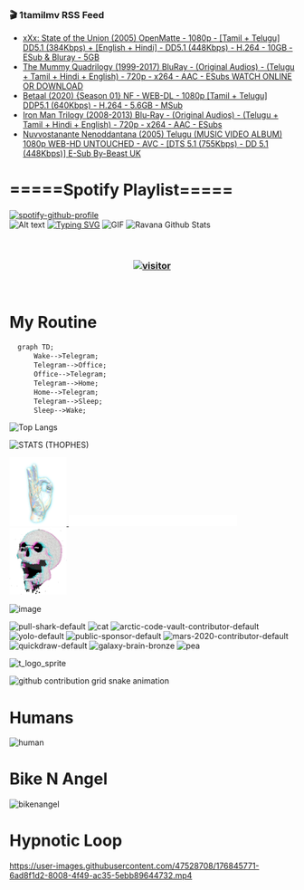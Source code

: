 ### 🎬 1tamilmv RSS Feed

<!-- BLOG-POST-LIST:START -->
- [xXx: State of the Union &lpar;2005&rpar; OpenMatte - 1080p - [Tamil + Telugu] DD5.1 &lpar;384Kbps&rpar; + [English + Hindi] - DD5.1 &lpar;448Kbps&rpar; - H.264 - 10GB - ESub &amp; Bluray - 5GB](https://www.1tamilmv.pics/index.php?/forums/topic/166319-xxx-state-of-the-union-2005-openmatte-1080p-tamil-telugu-dd51-384kbps-english-hindi-dd51-448kbps-h264-10gb-esub-bluray-5gb/&do=findComment&comment=331987)
- [The Mummy Quadrilogy &lpar;1999-2017&rpar; BluRay - &lpar;Original Audios&rpar; - &lpar;Telugu + Tamil + Hindi + English&rpar; - 720p - x264 - AAC - ESubs    WATCH ONLINE OR DOWNLOAD](https://www.1tamilmv.pics/index.php?/forums/topic/166318-the-mummy-quadrilogy-1999-2017-bluray-original-audios-telugu-tamil-hindi-english-720p-x264-aac-esubs-watch-online-or-download/&do=findComment&comment=331986)
- [Betaal &lpar;2020&rpar; {Season 01} NF - WEB-DL - 1080p [Tamil + Telugu] DDP5.1 &lpar;640Kbps&rpar; - H.264 - 5.6GB - MSub](https://www.1tamilmv.pics/index.php?/forums/topic/166317-betaal-2020-season-01-nf-web-dl-1080p-tamil-telugu-ddp51-640kbps-h264-56gb-msub/&do=findComment&comment=331985)
- [Iron Man Trilogy &lpar;2008-2013&rpar; Blu-Ray - &lpar;Original Audios&rpar; - &lpar;Telugu + Tamil + Hindi + English&rpar; - 720p - x264 - AAC - ESubs](https://www.1tamilmv.pics/index.php?/forums/topic/166316-iron-man-trilogy-2008-2013-blu-ray-original-audios-telugu-tamil-hindi-english-720p-x264-aac-esubs/&do=findComment&comment=331984)
- [Nuvvostanante Nenoddantana &lpar;2005&rpar; Telugu &lpar;MUSIC VIDEO ALBUM&rpar; 1080p WEB-HD UNTOUCHED - AVC - [DTS 5.1 &lpar;755Kbps&rpar; - DD 5.1 &lpar;448Kbps&rpar;] E-Sub By-Beast UK](https://www.1tamilmv.pics/index.php?/forums/topic/166256-nuvvostanante-nenoddantana-2005-telugu-music-video-album-1080p-web-hd-untouched-avc-dts-51-755kbps-dd-51-448kbps-e-sub-by-beast-uk/&do=findComment&comment=331983)
<!-- BLOG-POST-LIST:END -->

# =====Spotify Playlist=====
[![spotify-github-profile](https://spotify-github-profile.vercel.app/api/view?uid=31rfzgmuvvewegdlxvlev4ynz4vu&cover_image=true&theme=default&bar_color=53b14f&bar_color_cover=true)](https://ravana69.github.io/rss)
</br>
![Alt text](https://spotify-recently-played-readme.vercel.app/api?user=31rfzgmuvvewegdlxvlev4ynz4vu)
[![Typing SVG](https://readme-typing-svg.herokuapp.com?color=%2336BCF7&center=true&vCenter=true&multiline=true&height=81&lines=I+AM+RAVANA;CONTACT+ME+ON+TELEGRAM%3A+%40R4V4N4)](https://git.io/typing-svg)
<img align="centre" height="400px" width="490px" alt="GIF" src="https://github.com/ravana69/ravana69/blob/master/rvm.gif" />
![Ravana Github Stats](https://github-readme-stats.vercel.app/api?username=ravana69&&show_icons=true&theme=radical)

<br />
<h3 align="center"> <a href="https://t.me/r4v4n4"><img src="https://profile-counter.glitch.me/ravana69/count.svg" alt="visitor" width="600"></a> </h3>
</br>

<H1>My Routine</H1>

```mermaid
  graph TD;
      Wake-->Telegram;
      Telegram-->Office;
      Office-->Telegram;
      Telegram-->Home;
      Home-->Telegram;
      Telegram-->Sleep;
      Sleep-->Wake;
```
![Top Langs](https://github-readme-stats.vercel.app/api/top-langs/?username=ravana69&&show_icons=true&theme=radical)

![STATS (THOPHES)](https://github-profile-trophy.vercel.app/?username=ravana69&theme=gruvbox&margin-w=10&margin-h=15&column=8)
<br />
<p align="left">
    <a href="#">
        <img width="20%" src="./assets/images/hand.gif" alt="" />
    </a>
    <a href="#">
        <img width="59%" src="./assets/images/spacer.png" alt="" >
    </a>
    <a href="#">
        <img width="20%" src="./assets/images/skull.gif" alt="" />
    </a>
</p>


![image](https://user-images.githubusercontent.com/47528708/175298537-0623dc00-7b1a-4ec1-b5b1-71768763a234.png)

<img width="148" alt="pull-shark-default" src="https://user-images.githubusercontent.com/47528708/176419715-70981865-4dc6-489a-8a1a-06842db67b15.gif"> <img width="148" alt="cat" src="https://user-images.githubusercontent.com/47528708/179149594-60701d0e-e626-415f-9958-80736351eadd.gif"> <img width="148" alt="arctic-code-vault-contributor-default" src="https://user-images.githubusercontent.com/47528708/175267501-e1fbbb8f-c2b2-4882-b865-2ac4debef26c.png"> <img width="148" alt="yolo-default" src="https://user-images.githubusercontent.com/47528708/175267654-281a1880-1129-4b7b-bf2f-de5dd2bc5afa.png"> <img width="148" alt="public-sponsor-default" src="https://user-images.githubusercontent.com/47528708/175268448-2e78cc75-fb25-4d76-bd22-7df520446b45.png"> <img width="148" alt="mars-2020-contributor-default" src="https://user-images.githubusercontent.com/47528708/175268475-de6d987a-3be9-4353-86a5-23b422559355.png"> <img width="148" alt="quickdraw-default" src="https://user-images.githubusercontent.com/47528708/179148665-33e7c2c8-5d95-413e-8b25-6862820a5fe7.png"> <img width="148" alt="galaxy-brain-bronze" src="https://user-images.githubusercontent.com/47528708/176419717-e2fdca8b-0fdc-47dd-9511-a7ff52178a33.gif"> <img width="148" alt="pea" src="https://user-images.githubusercontent.com/47528708/179149608-800ce6e1-7d24-4bfe-8e84-5628e6d5497d.gif">

![t_logo_sprite](https://user-images.githubusercontent.com/47528708/175293007-21ff1792-1fca-4be3-bcae-12fdc3aa414f.svg)

![github contribution grid snake animation](https://raw.githubusercontent.com/ravana69/ravana69/output/github-contribution-grid-snake-dark.svg#gh-dark-mode-only)

# Humans
<img width="170" alt="human" src="https://user-images.githubusercontent.com/47528708/176413829-c142d478-1c96-4c3c-a2a4-2dd35374c335.gif">

# Bike N Angel
<img width="170" alt="bikenangel" src="https://user-images.githubusercontent.com/47528708/176616968-3a44f91e-8016-477c-9bb5-c4689a1adbee.gif">

# Hypnotic Loop

https://user-images.githubusercontent.com/47528708/176845771-6ad8f1d2-8008-4f49-ac35-5ebb89644732.mp4

